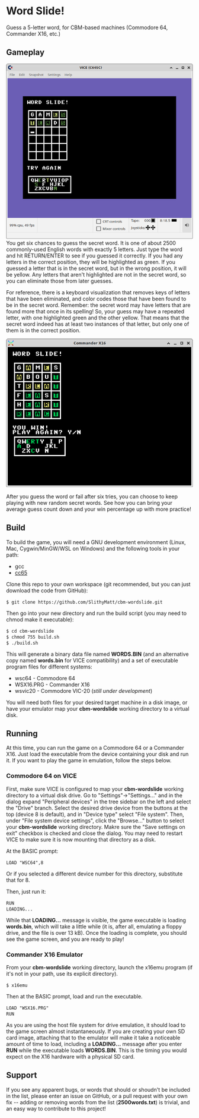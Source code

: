 # Word Slide!
Guess a 5-letter word, for CBM-based machines (Commodore 64, Commander X16, etc.)

## Gameplay
![Commodore 64 VICE emulation screen capture](c64-tends.png)
You get six chances to guess the secret word. It is one of about 2500 commonly-used
English words with exactly 5 letters. Just type the word and hit RETURN/ENTER to
see if you guessed it correctly. If you had any letters in the correct position,
they will be highlighted as green. If you guessed a letter that is in the secret
word, but in the wrong position, it will be yellow. Any letters that aren't
highlighted are not in the secret word, so you can eliminate those from later
guesses.

For reference, there is a keyboard visualization that removes keys of letters
that have been eliminated, and color codes those that have been found to be
in the secret word. Remember: the secret word may have letters that are found more
that once in its spelling! So, your guess may have a repeated letter, with one
highlighted green and the other yellow. That means that the secret word indeed
has at least two instances of that letter, but only one of them is in the correct
position.

![Commander X16 emulator screen capture](x16-react.png)

After you guess the word or fail after six tries, you can choose to keep playing
with new random secret words. See how you can bring your average guess count
down and your win percentage up with more practice!

## Build

To build the game, you will need a GNU development environment
(Linux, Mac, Cygwin/MinGW/WSL on Windows) and the following tools in your path:

* gcc
* [cc65](https://github.com/cc65/cc65)

Clone this repo to your own workspace (git recommended, but you can just download
the code from GitHub):

```
$ git clone https://github.com/SlithyMatt/cbm-wordslide.git
```

Then go into your new directory and run the build script (you may need to chmod
make it executable):

```
$ cd cbm-wordslide
$ chmod 755 build.sh
$ ./build.sh
```

This will generate a binary data file named **WORDS.BIN** (and an alternative copy
named **words.bin** for VICE compatibility) and a set of executable
program files for different systems:

* wsc64 - Commodore 64
* WSX16.PRG - Commander X16
* wsvic20 - Commodore VIC-20 (*still under development*)

You will need both files for your desired target machine in a disk image, or
have your emulator map your **cbm-wordslide** working directory to a virtual
disk.

## Running
At this time, you can run the game on a Commodore 64 or a Commander X16.
Just load the executable from the device containing your disk and run it.
If you want to play the game in emulation, follow the steps below.

### Commodore 64 on VICE
First, make sure VICE is configured to map your **cbm-wordslide** working directory
to a virtual disk drive. Go to "Settings"->"Settings..." and in the dialog expand
"Peripheral devices" in the tree sidebar on the left and select the "Drive" branch.
Select the desired drive device from the buttons at the top (device 8 is default),
and in "Device type" select "File system". Then, under "File system device settings",
click the "Browse..." button to select your **cbm-wordslide** working directory.
Makre sure the "Save settings on exit" checkbox is checked and close the dialog.
You may need to restart VICE to make sure it is now mounting that directory as
a disk.

At the BASIC prompt:

```
LOAD "WSC64",8
```

Or if you selected a different device number for this directory, substitute that
for 8.

Then, just run it:

```
RUN
LOADING...
```

While that **LOADING...** message is visible, the game executable is loading
**words.bin**, which will take a little while (it is, after all, emulating
a floppy drive, and the file is over 13 kB). Once the loading is complete, you
should see the game screen, and you are ready to play!

### Commander X16 Emulator
From your **cbm-wordslide** working directory, launch the x16emu program (if it's
not in your path, use its explicit directory).

```
$ x16emu
```

Then at the BASIC prompt, load and run the executable.

```
LOAD "WSX16.PRG"
RUN
```

As you are using the host file system for drive emulation, it should load to the
game screen almost instantaneously. If you are creating your own SD card image,
attaching that to the emulator will make it take a noticeable amount of time
to load, including a **LOADING...** message after you enter **RUN** while the
executable loads **WORDS.BIN**. This is the timing you would expect on the X16
hardware with a physical SD card.

## Support
If you see any apparent bugs, or words that should or shoudn't be included in the
list, please enter an issue on GitHub, or a pull request with your own fix --
adding or removing words from the list (**2500words.txt**) is trivial,
and an easy way to contribute to this project!
